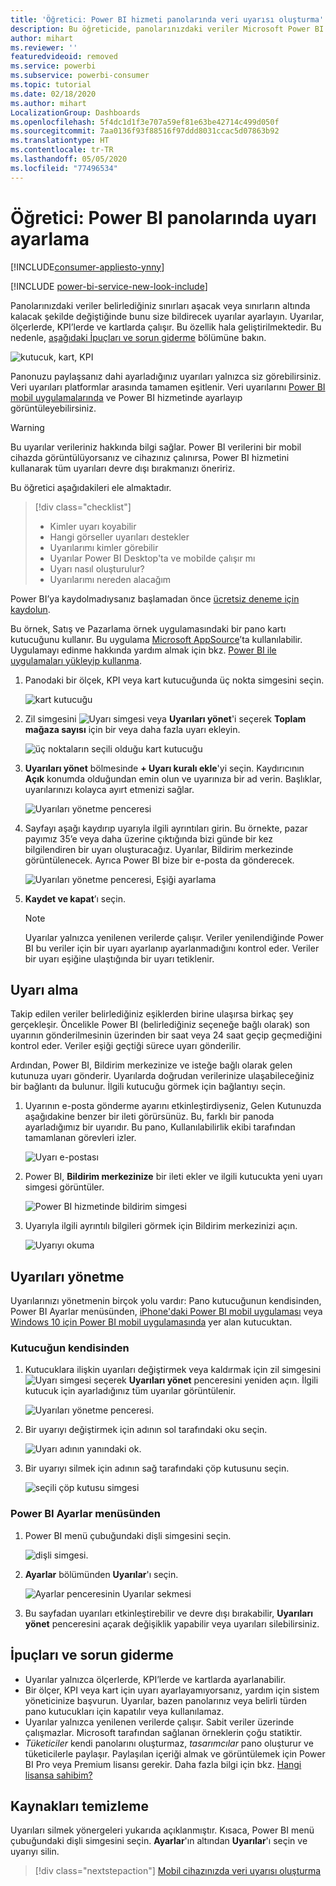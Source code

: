 ```yaml
---
title: 'Öğretici: Power BI hizmeti panolarında veri uyarısı oluşturma'
description: Bu öğreticide, panolarınızdaki veriler Microsoft Power BI hizmetinde belirlediğiniz sınırları aşacak şekilde değiştiğinde bunu size bildirecek uyarılar koymayı öğreneceksiniz.
author: mihart
ms.reviewer: ''
featuredvideoid: removed
ms.service: powerbi
ms.subservice: powerbi-consumer
ms.topic: tutorial
ms.date: 02/18/2020
ms.author: mihart
LocalizationGroup: Dashboards
ms.openlocfilehash: 5f4dc1d1f3e707a59ef81e63be42714c499d050f
ms.sourcegitcommit: 7aa0136f93f88516f97ddd8031ccac5d07863b92
ms.translationtype: HT
ms.contentlocale: tr-TR
ms.lasthandoff: 05/05/2020
ms.locfileid: "77496534"
---
```

# <a name="tutorial-set-alerts-on-power-bi-dashboards"></a>Öğretici: Power BI panolarında uyarı ayarlama

[!INCLUDE[consumer-appliesto-ynny](../includes/consumer-appliesto-ynny.md)]

[!INCLUDE [power-bi-service-new-look-include](../includes/power-bi-service-new-look-include.md)]

Panolarınızdaki veriler belirlediğiniz sınırları aşacak veya sınırların altında kalacak şekilde değiştiğinde bunu size bildirecek uyarılar ayarlayın. Uyarılar, ölçerlerde, KPI’lerde ve kartlarda çalışır. Bu özellik hala geliştirilmektedir. Bu nedenle, [aşağıdaki İpuçları ve sorun giderme](#tips-and-troubleshooting) bölümüne bakın.

![kutucuk, kart, KPI](media/end-user-alerts/card-gauge-kpi.png)

Panonuzu paylaşsanız dahi ayarladığınız uyarıları yalnızca siz görebilirsiniz. Veri uyarıları platformlar arasında tamamen eşitlenir. Veri uyarılarını [Power BI mobil uygulamalarında](mobile/mobile-set-data-alerts-in-the-mobile-apps.md) ve Power BI hizmetinde ayarlayıp görüntüleyebilirsiniz. 

> [!WARNING]
> Bu uyarılar verileriniz hakkında bilgi sağlar. Power BI verilerini bir mobil cihazda görüntülüyorsanız ve cihazınız çalınırsa, Power BI hizmetini kullanarak tüm uyarıları devre dışı bırakmanızı öneririz.
> 

Bu öğretici aşağıdakileri ele almaktadır.
> [!div class="checklist"]
> * Kimler uyarı koyabilir
> * Hangi görseller uyarıları destekler
> * Uyarılarımı kimler görebilir
> * Uyarılar Power BI Desktop'ta ve mobilde çalışır mı
> * Uyarı nasıl oluşturulur?
> * Uyarılarımı nereden alacağım

Power BI’ya kaydolmadıysanız başlamadan önce [ücretsiz deneme için kaydolun](https://app.powerbi.com/signupredirect?pbi_source=web).

Bu örnek, Satış ve Pazarlama örnek uygulamasındaki bir pano kartı kutucuğunu kullanır. Bu uygulama [Microsoft AppSource](https://appsource.microsoft.com)’ta kullanılabilir. Uygulamayı edinme hakkında yardım almak için bkz. [Power BI ile uygulamaları yükleyip kullanma](end-user-app-view.md).

1. Panodaki bir ölçek, KPI veya kart kutucuğunda üç nokta simgesini seçin.
   
   ![kart kutucuğu](media/end-user-alerts/power-bi-cards.png)
2. Zil simgesini ![Uyarı simgesi](media/end-user-alerts/power-bi-bell-icon.png) veya **Uyarıları yönet**'i seçerek **Toplam mağaza sayısı** için bir veya daha fazla uyarı ekleyin.

   ![üç noktaların seçili olduğu kart kutucuğu](media/end-user-alerts/power-bi-ellipses.png)

   
1. **Uyarıları yönet** bölmesinde **+ Uyarı kuralı ekle**'yi seçin.  Kaydırıcının **Açık** konumda olduğundan emin olun ve uyarınıza bir ad verin. Başlıklar, uyarılarınızı kolayca ayırt etmenizi sağlar.
   
   ![Uyarıları yönetme penceresi](media/end-user-alerts/power-bi-manage-alert.png)
4. Sayfayı aşağı kaydırıp uyarıyla ilgili ayrıntıları girin.  Bu örnekte, pazar payımız 35’e veya daha üzerine çıktığında bizi günde bir kez bilgilendiren bir uyarı oluşturacağız. Uyarılar, Bildirim merkezinde görüntülenecek. Ayrıca Power BI bize bir e-posta da gönderecek.
   
   ![Uyarıları yönetme penceresi, Eşiği ayarlama](media/end-user-alerts/power-bi-manage-alert-details.png)
5. **Kaydet ve kapat**’ı seçin.
 
   > [!NOTE]
   > Uyarılar yalnızca yenilenen verilerde çalışır. Veriler yenilendiğinde Power BI bu veriler için bir uyarı ayarlanıp ayarlanmadığını kontrol eder. Veriler bir uyarı eşiğine ulaştığında bir uyarı tetiklenir. 
   > 

## <a name="receiving-alerts"></a>Uyarı alma
Takip edilen veriler belirlediğiniz eşiklerden birine ulaşırsa birkaç şey gerçekleşir. Öncelikle Power BI (belirlediğiniz seçeneğe bağlı olarak) son uyarının gönderilmesinin üzerinden bir saat veya 24 saat geçip geçmediğini kontrol eder. Veriler eşiği geçtiği sürece uyarı gönderilir.

Ardından, Power BI, Bildirim merkezinize ve isteğe bağlı olarak gelen kutunuza uyarı gönderir. Uyarılarda doğrudan verilerinize ulaşabileceğiniz bir bağlantı da bulunur. İlgili kutucuğu görmek için bağlantıyı seçin.  

1. Uyarının e-posta gönderme ayarını etkinleştirdiyseniz, Gelen Kutunuzda aşağıdakine benzer bir ileti görürsünüz. Bu, farklı bir panoda ayarladığımız bir uyarıdır. Bu pano, Kullanılabilirlik ekibi tarafından tamamlanan görevleri izler.
   
   ![Uyarı e-postası](media/end-user-alerts/power-bi-alert-email.png)
2. Power BI, **Bildirim merkezinize** bir ileti ekler ve ilgili kutucukta yeni uyarı simgesi görüntüler.
   
   ![Power BI hizmetinde bildirim simgesi](media/end-user-alerts/power-bi-task-alert.png)
3. Uyarıyla ilgili ayrıntılı bilgileri görmek için Bildirim merkezinizi açın.
   
    ![Uyarıyı okuma](media/end-user-alerts/power-bi-notification.png)
   
  

## <a name="managing-alerts"></a>Uyarıları yönetme

Uyarılarınızı yönetmenin birçok yolu vardır: Pano kutucuğunun kendisinden, Power BI Ayarlar menüsünden, [iPhone'daki Power BI mobil uygulaması](mobile/mobile-set-data-alerts-in-the-mobile-apps.md) veya [Windows 10 için Power BI mobil uygulamasında](mobile/mobile-set-data-alerts-in-the-mobile-apps.md) yer alan kutucuktan.

### <a name="from-the-tile-itself"></a>Kutucuğun kendisinden

1. Kutucuklara ilişkin uyarıları değiştirmek veya kaldırmak için zil simgesini ![Uyarı simgesi](media/end-user-alerts/power-bi-bell-icon.png) seçerek **Uyarıları yönet** penceresini yeniden açın. İlgili kutucuk için ayarladığınız tüm uyarılar görüntülenir.
   
    ![Uyarıları yönetme penceresi](media/end-user-alerts/power-bi-manage-alerts.png).
2. Bir uyarıyı değiştirmek için adının sol tarafındaki oku seçin.
   
    ![Uyarı adının yanındaki ok](media/end-user-alerts/power-bi-modify-alert.png).
3. Bir uyarıyı silmek için adının sağ tarafındaki çöp kutusunu seçin.
   
      ![seçili çöp kutusu simgesi](media/end-user-alerts/power-bi-alert-delete.png)

### <a name="from-the-power-bi-settings-menu"></a>Power BI Ayarlar menüsünden

1. Power BI menü çubuğundaki dişli simgesini seçin.
   
    ![dişli simgesi](media/end-user-alerts/powerbi-gear-icon.png).
2. **Ayarlar** bölümünden **Uyarılar**'ı seçin.
   
    ![Ayarlar penceresinin Uyarılar sekmesi](media/end-user-alerts/power-bi-alert-settings.png)
3. Bu sayfadan uyarıları etkinleştirebilir ve devre dışı bırakabilir, **Uyarıları yönet** penceresini açarak değişiklik yapabilir veya uyarıları silebilirsiniz.

## <a name="tips-and-troubleshooting"></a>İpuçları ve sorun giderme 

* Uyarılar yalnızca ölçerlerde, KPI’lerde ve kartlarda ayarlanabilir.
* Bir ölçer, KPI veya kart için uyarı ayarlayamıyorsanız, yardım için sistem yöneticinize başvurun. Uyarılar, bazen panolarınız veya belirli türden pano kutucukları için kapatılır veya kullanılamaz.
* Uyarılar yalnızca yenilenen verilerde çalışır. Sabit veriler üzerinde çalışmazlar. Microsoft tarafından sağlanan örneklerin çoğu statiktir. 
* *Tüketiciler* kendi panolarını oluşturmaz, *tasarımcılar* pano oluşturur ve tüketicilerle paylaşır. Paylaşılan içeriği almak ve görüntülemek için Power BI Pro veya Premium lisansı gerekir. Daha fazla bilgi için bkz. [Hangi lisansa sahibim?](end-user-license.md) 


## <a name="clean-up-resources"></a>Kaynakları temizleme
Uyarıları silmek yönergeleri yukarıda açıklanmıştır. Kısaca, Power BI menü çubuğundaki dişli simgesini seçin. **Ayarlar**'ın altından **Uyarılar**'ı seçin ve uyarıyı silin.

> [!div class="nextstepaction"]
> [Mobil cihazınızda veri uyarısı oluşturma](mobile/mobile-set-data-alerts-in-the-mobile-apps.md)


